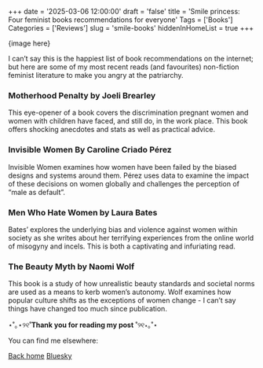 +++
date = '2025-03-06 12:00:00'
draft = 'false'
title = 'Smile princess: Four feminist books recommendations for everyone'
Tags = ['Books']
Categories = ['Reviews']
slug = 'smile-books'
hiddenInHomeList = true
+++

{image here}

I can’t say this is the happiest list of book recommendations on the internet; but here are some of my most recent reads (and favourites) non-fiction feminist literature to make you angry at the patriarchy.

### Motherhood Penalty by Joeli Brearley

This eye-opener of a book covers the discrimination pregnant women and women with children have faced, and still do, in the work place. This book offers shocking anecdotes and stats as well as practical advice.

### Invisible Women By Caroline Criado Pérez

Invisible Women examines how women have been failed by the biased designs and systems around them. Pérez uses data to examine the impact of these decisions on women globally and challenges the perception of “male as default”.

### Men Who Hate Women by Laura Bates

Bates’ explores the underlying bias and violence against women within society as she writes about her terrifying experiences from the online world of misogyny and incels. This is both a captivating and infuriating read.

### The Beauty Myth by Naomi Wolf

This book is a study of how unrealistic beauty standards and societal norms are used as a means to kerb women’s autonomy. Wolf examines how popular culture shifts as the exceptions of women change - I can’t say things have changed too much since publication.

⋆˚｡⋆୨୧˚**Thank you for reading my post** ˚୨୧⋆｡˚⋆

You can find me elsewhere:

[Back home](http://marwa.gorvan.com)
[Bluesky](https://bsky.app/profile/marwa.gorvan.com)
